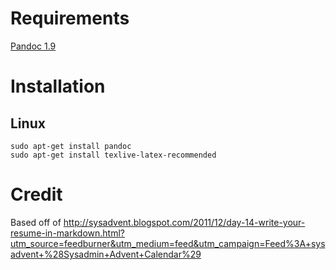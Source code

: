 # Requirements
[Pandoc 1.9](http://johnmacfarlane.net/pandoc/installing.html)

# Installation
## Linux

    sudo apt-get install pandoc
    sudo apt-get install texlive-latex-recommended

# Credit
Based off of http://sysadvent.blogspot.com/2011/12/day-14-write-your-resume-in-markdown.html?utm_source=feedburner&utm_medium=feed&utm_campaign=Feed%3A+sysadvent+%28Sysadmin+Advent+Calendar%29
